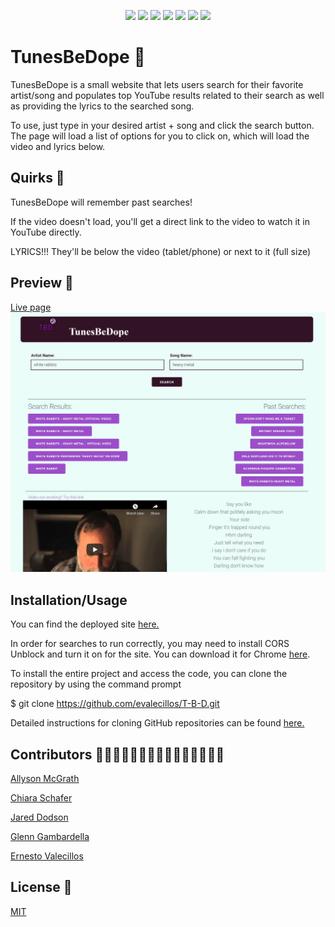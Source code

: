 <p align="center">
    <img src="https://img.shields.io/badge/HTML5-orange" />    
    <img src="https://img.shields.io/badge/Javascript-yellow" />
    <img src="https://img.shields.io/badge/CSS-blue"  />
    <img src="https://img.shields.io/badge/jQuery-purple"  />
    <img src="https://img.shields.io/badge/Milligram-brightgreen"/>
    <img src="https://img.shields.io/badge/YouTube%20API-red" />
    <img src="https://img.shields.io/badge/Musixmatch%20Lyrics%20API-violet" />
</p>

# TunesBeDope 🎼

TunesBeDope is a small website that lets users search for their favorite artist/song and populates top YouTube results related to their search as well as providing the lyrics to the searched song.

To use, just type in your desired artist + song and click the search button. The page will load a list of options for you to click on, which will load the video and lyrics below.

## Quirks 🎯

TunesBeDope will remember past searches!

If the video doesn't load, you'll get a direct link to the video to watch it in YouTube directly.

LYRICS!!! They'll be below the video (tablet/phone) or next to it (full size)

## Preview 👀

[Live page](https://evalecillos.github.io/T-B-D/)
![Preview](./assets/images/sitepreview.JPG)

## Installation/Usage

You can find the deployed site [here.](https://evalecillos.github.io/T-B-D/)

In order for searches to run correctly, you may need to install CORS Unblock and turn it on for the site. You can download it for Chrome [here](https://chrome.google.com/webstore/detail/cors-unblock/lfhmikememgdcahcdlaciloancbhjino?hl=en).

To install the entire project and access the code, you can clone the repository by using the command prompt

$ git clone https://github.com/evalecillos/T-B-D.git

Detailed instructions for cloning GitHub repositories can be found [here.](https://docs.github.com/en/github/creating-cloning-and-archiving-repositories/cloning-a-repository-from-github/cloning-a-repository)

## Contributors 🙋🏻‍♂️🙋🏻‍♀️🙋🏼‍♀️🙋🏼‍♂️🙋🏽‍♂️

[Allyson McGrath](https://github.com/AllysonMcGrath)

[Chiara Schafer](https://github.com/ChiaraNS)

[Jared Dodson](https://github.com/jareddodson)

[Glenn Gambardella](https://github.com/ggamb)

[Ernesto Valecillos](https://github.com/evalecillos)

## License 📓

[MIT](https://choosealicense.com/licenses/mit/)
